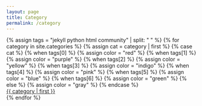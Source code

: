 ```yaml
---
layout: page
title: Category
permalink: /category
---
```


<style>
    a:visited {
        color: #fff;
    }
</style>

<div class="grid grid-cols-2 gap-4">
{% assign tags = "jekyll python html community" | split: " " %}
{% for category in site.categories %}
  {% assign cat = category | first %}
  {% case cat %}
    {% when tags[0] %}
        {% assign color = "red" %}
    {% when tags[1] %}
        {% assign color = "purple" %}
    {% when tags[2] %}
        {% assign color = "yellow" %}
    {% when tags[3] %}
        {% assign color = "indigo" %}
    {% when tags[4] %}
        {% assign color = "pink" %}
    {% when tags[5] %}
        {% assign color = "blue" %}
    {% when tags[6] %}
        {% assign color = "green" %}
    {% else %}
        {% assign color = "gray" %}
  {% endcase %}
  <div><a class="flex py-2 px-4 h-24 items-center justify-center border border-transparent shadow-sm text-2xl font-medium rounded-md text-white bg-{{ color }}-600 hover:bg-{{ color }}-700 focus:outline-none focus:ring-2 focus:ring-offset-2 focus:ring-{{ color }}-500" href="{{ site.url }}/category/{{ category | first | slugify }}/">{{ category | first }}</a></div>
{% endfor %}
</div>
